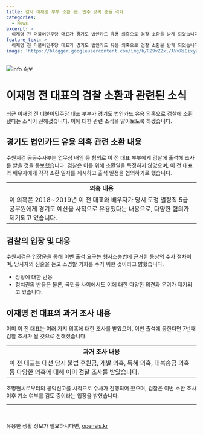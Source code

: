 ```yaml
---
title: 검사 이재명 부부 소환 檢，민주 보복 충돌 격화
categories:
  - News
excerpt: >
  이재명 전 더불어민주당 대표가 경기도 법인카드 유용 의혹으로 검찰 소환을 받게 되었습니다. 4명의 현직 검사에 대한 탄핵 소추안을 발의한 후, 검찰이 이재명 전 대표 부부에게 소환을 통보한 것으로 전해졌습니다. 이는 이 전 대표 부부에 대한 7번째 검찰 소환조사가 될 것으로 보입니다. 경기도 법인카드 유용 의혹은 수천만 원 상당의 경기도 예산을 민간으로 유용했다는 내용이며, 해당 의혹은 대선 이전에 발각됐습니다. 더불어민주당은 이번 소환을 국면전환 쇼로 지적하며 비난을 쏟아냈으며, 정치권에서는 정국 혼란 우려가 나오고 있습니다.
feature_text: >
  이재명 전 더불어민주당 대표가 경기도 법인카드 유용 의혹으로 검찰 소환을 받게 되었습니다. 4명의 현직 검사에 대한 탄핵 소추안을 발의한 후, 검찰이 이재명 전 대표 부부에게 소환을 통보한 것으로 전해졌습니다. 이는 이 전 대표 부부에 대한 7번째 검찰 소환조사가 될 것으로 보입니다. 경기도 법인카드 유용 의혹은 수천만 원 상당의 경기도 예산을 민간으로 유용했다는 내용이며, 해당 의혹은 대선 이전에 발각됐습니다. 더불어민주당은 이번 소환을 국면전환 쇼로 지적하며 비난을 쏟아냈으며, 정치권에서는 정국 혼란 우려가 나오고 있습니다.
image: 'https://blogger.googleusercontent.com/img/b/R29vZ2xl/AVvXsEixyZcFfHzMRdzZMjFBmAUKJYCLCGyLL1o632UiGVXcaFdKo_bkvkuCioo0uUKlGfBVcT3P84aROyZIXSBEx3Aw5nCQ3pTgDom1WDC4m8eifvWiAmWEEVb4x6G_l8C0QH225ldMjyaFvpxGEBGNO37VmDTDMHGhJPq73UglMfDca1-0aw/s1600/blogspot.png'
---
```


<p><img src="https://blogger.googleusercontent.com/img/b/R29vZ2xl/AVvXsEixyZcFfHzMRdzZMjFBmAUKJYCLCGyLL1o632UiGVXcaFdKo_bkvkuCioo0uUKlGfBVcT3P84aROyZIXSBEx3Aw5nCQ3pTgDom1WDC4m8eifvWiAmWEEVb4x6G_l8C0QH225ldMjyaFvpxGEBGNO37VmDTDMHGhJPq73UglMfDca1-0aw/s1600/blogspot.png" alt="info 속보" /></p>

<h1 data-ke-size="size26">이재명 전 대표의 검찰 소환과 관련된 소식</h1>

<p data-ke-size="size16">최근 이재명 전 더불어민주당 대표 부부가 경기도 법인카드 유용 의혹으로 검찰에 소환됐다는 소식이 전해졌습니다. 이에 대한 관련 소식을 알아보도록 하겠습니다.</p>

<h2 data-ke-size="size24">경기도 법인카드 유용 의혹 관련 소환 내용</h2>

<p data-ke-size="size16">수원지검 공공수사부는 업무상 배임 등 혐의로 이 전 대표 부부에게 검찰에 출석해 조사를 받을 것을 통보했습니다. 검찰은 이를 위해 소환일을 특정하지 않았으며, 이 전 대표와 배우자에게 각각 소환 일자를 제시하고 출석 일정을 협의하기로 했습니다.</p>

<table>
  <tr>
    <td style="text-align: center; height: 17px;"><b>의혹 내용</b></td>
  </tr>
  <tr>
    <td>이 의혹은 2018∼2019년 이 전 대표와 배우자가 당시 도청 별정직 5급 공무원에게 경기도 예산을 사적으로 유용했다는 내용으로, 다양한 혐의가 제기되고 있습니다.</td>
  </tr>
</table>

<h2 data-ke-size="size24">검찰의 입장 및 대응</h2>

<p data-ke-size="size16">수원지검은 입장문을 통해 이번 출석 요구는 형사소송법에 근거한 통상의 수사 절차이며, 당사자의 진술을 듣고 소명할 기회를 주기 위한 것이라고 밝혔습니다.</p>

<ul>
  <li>상황에 대한 반응</li>
  <li>정치권의 반응은 물론, 국민들 사이에서도 이에 대한 다양한 의견과 우려가 제기되고 있습니다.</li>
</ul>

<h2 data-ke-size="size24">이재명 전 대표의 과거 조사 내용</h2>

<p data-ke-size="size16">이미 이 전 대표는 여러 가지 의혹에 대한 조사를 받았으며, 이번 출석에 응한다면 7번째 검찰 조사가 될 것으로 전해졌습니다.</p>

<table>
  <tr>
    <td style="text-align: center; height: 17px;"><b>과거 조사 내용</b></td>
  </tr>
  <tr>
    <td>이 전 대표는 대선 당시 불법 후원금, 개발 의혹, 특혜 의혹, 대북송금 의혹 등 다양한 의혹에 대해 이미 검찰 조사를 받았습니다.</td>
  </tr>
</table>

<p data-ke-size="size16">조명현씨로부터의 공익신고를 시작으로 수사가 진행되어 왔으며, 검찰은 이번 소환 조사 이후 기소 여부를 검토 중이라는 입장을 밝혔습니다.</p>

<hr>

<p data-ke-size="size16">&nbsp;</p>
유용한 생활 정보가 필요하시다면, <a href="https://opensis.kr" rel="dofollow">opensis.kr</a>


